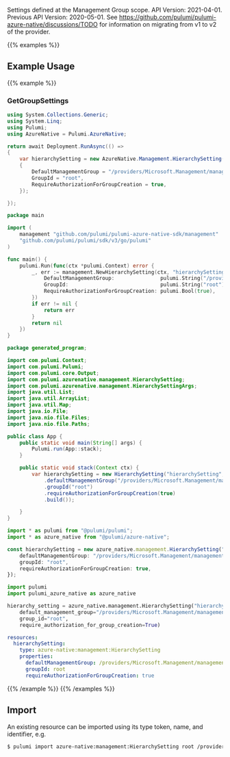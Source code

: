 Settings defined at the Management Group scope.
API Version: 2021-04-01.
Previous API Version: 2020-05-01. See https://github.com/pulumi/pulumi-azure-native/discussions/TODO for information on migrating from v1 to v2 of the provider.

{{% examples %}}
## Example Usage
{{% example %}}
### GetGroupSettings
```csharp
using System.Collections.Generic;
using System.Linq;
using Pulumi;
using AzureNative = Pulumi.AzureNative;

return await Deployment.RunAsync(() => 
{
    var hierarchySetting = new AzureNative.Management.HierarchySetting("hierarchySetting", new()
    {
        DefaultManagementGroup = "/providers/Microsoft.Management/managementGroups/DefaultGroup",
        GroupId = "root",
        RequireAuthorizationForGroupCreation = true,
    });

});


```

```go
package main

import (
	management "github.com/pulumi/pulumi-azure-native-sdk/management"
	"github.com/pulumi/pulumi/sdk/v3/go/pulumi"
)

func main() {
	pulumi.Run(func(ctx *pulumi.Context) error {
		_, err := management.NewHierarchySetting(ctx, "hierarchySetting", &management.HierarchySettingArgs{
			DefaultManagementGroup:               pulumi.String("/providers/Microsoft.Management/managementGroups/DefaultGroup"),
			GroupId:                              pulumi.String("root"),
			RequireAuthorizationForGroupCreation: pulumi.Bool(true),
		})
		if err != nil {
			return err
		}
		return nil
	})
}

```

```java
package generated_program;

import com.pulumi.Context;
import com.pulumi.Pulumi;
import com.pulumi.core.Output;
import com.pulumi.azurenative.management.HierarchySetting;
import com.pulumi.azurenative.management.HierarchySettingArgs;
import java.util.List;
import java.util.ArrayList;
import java.util.Map;
import java.io.File;
import java.nio.file.Files;
import java.nio.file.Paths;

public class App {
    public static void main(String[] args) {
        Pulumi.run(App::stack);
    }

    public static void stack(Context ctx) {
        var hierarchySetting = new HierarchySetting("hierarchySetting", HierarchySettingArgs.builder()        
            .defaultManagementGroup("/providers/Microsoft.Management/managementGroups/DefaultGroup")
            .groupId("root")
            .requireAuthorizationForGroupCreation(true)
            .build());

    }
}

```

```typescript
import * as pulumi from "@pulumi/pulumi";
import * as azure_native from "@pulumi/azure-native";

const hierarchySetting = new azure_native.management.HierarchySetting("hierarchySetting", {
    defaultManagementGroup: "/providers/Microsoft.Management/managementGroups/DefaultGroup",
    groupId: "root",
    requireAuthorizationForGroupCreation: true,
});

```

```python
import pulumi
import pulumi_azure_native as azure_native

hierarchy_setting = azure_native.management.HierarchySetting("hierarchySetting",
    default_management_group="/providers/Microsoft.Management/managementGroups/DefaultGroup",
    group_id="root",
    require_authorization_for_group_creation=True)

```

```yaml
resources:
  hierarchySetting:
    type: azure-native:management:HierarchySetting
    properties:
      defaultManagementGroup: /providers/Microsoft.Management/managementGroups/DefaultGroup
      groupId: root
      requireAuthorizationForGroupCreation: true

```

{{% /example %}}
{{% /examples %}}

## Import

An existing resource can be imported using its type token, name, and identifier, e.g.

```sh
$ pulumi import azure-native:management:HierarchySetting root /providers/Microsoft.Management/managementGroups/root/settings/default 
```
